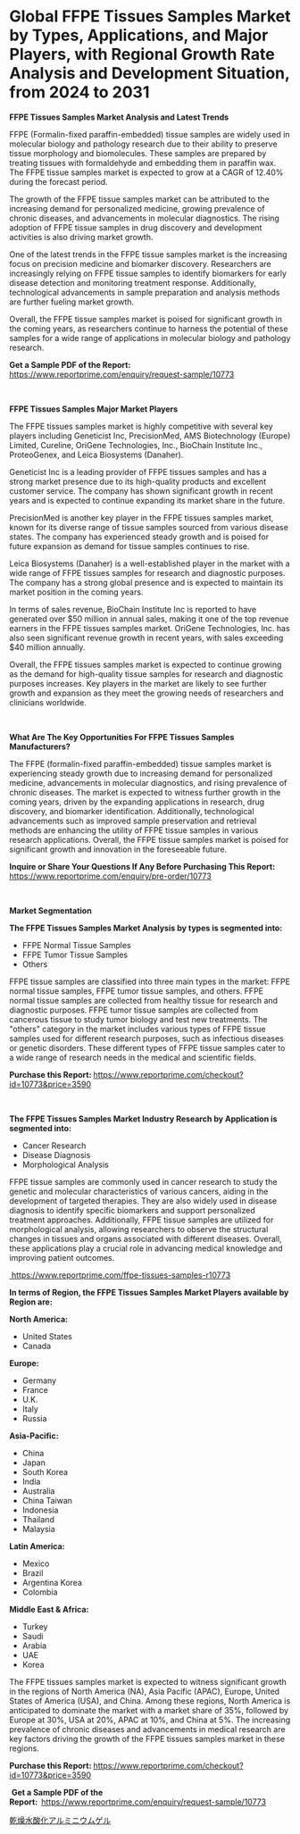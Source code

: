 <p><h1>Global FFPE Tissues Samples Market by Types, Applications, and Major Players, with Regional Growth Rate Analysis and Development Situation, from 2024 to 2031</h1></p><p><strong>FFPE Tissues Samples Market Analysis and Latest Trends</strong></p>
<p><p>FFPE (Formalin-fixed paraffin-embedded) tissue samples are widely used in molecular biology and pathology research due to their ability to preserve tissue morphology and biomolecules. These samples are prepared by treating tissues with formaldehyde and embedding them in paraffin wax. The FFPE tissue samples market is expected to grow at a CAGR of 12.40% during the forecast period.</p><p>The growth of the FFPE tissue samples market can be attributed to the increasing demand for personalized medicine, growing prevalence of chronic diseases, and advancements in molecular diagnostics. The rising adoption of FFPE tissue samples in drug discovery and development activities is also driving market growth.</p><p>One of the latest trends in the FFPE tissue samples market is the increasing focus on precision medicine and biomarker discovery. Researchers are increasingly relying on FFPE tissue samples to identify biomarkers for early disease detection and monitoring treatment response. Additionally, technological advancements in sample preparation and analysis methods are further fueling market growth.</p><p>Overall, the FFPE tissue samples market is poised for significant growth in the coming years, as researchers continue to harness the potential of these samples for a wide range of applications in molecular biology and pathology research.</p></p>
<p><strong>Get a Sample PDF of the Report:&nbsp;</strong> <a href="https://www.reportprime.com/enquiry/request-sample/10773">https://www.reportprime.com/enquiry/request-sample/10773</a></p>
<p>&nbsp;</p>
<p><strong>FFPE Tissues Samples Major Market Players</strong></p>
<p><p>The FFPE tissues samples market is highly competitive with several key players including Geneticist Inc, PrecisionMed, AMS Biotechnology (Europe) Limited, Cureline, OriGene Technologies, Inc., BioChain Institute Inc., ProteoGenex, and Leica Biosystems (Danaher). </p><p>Geneticist Inc is a leading provider of FFPE tissues samples and has a strong market presence due to its high-quality products and excellent customer service. The company has shown significant growth in recent years and is expected to continue expanding its market share in the future.</p><p>PrecisionMed is another key player in the FFPE tissues samples market, known for its diverse range of tissue samples sourced from various disease states. The company has experienced steady growth and is poised for future expansion as demand for tissue samples continues to rise.</p><p>Leica Biosystems (Danaher) is a well-established player in the market with a wide range of FFPE tissues samples for research and diagnostic purposes. The company has a strong global presence and is expected to maintain its market position in the coming years.</p><p>In terms of sales revenue, BioChain Institute Inc is reported to have generated over $50 million in annual sales, making it one of the top revenue earners in the FFPE tissues samples market. OriGene Technologies, Inc. has also seen significant revenue growth in recent years, with sales exceeding $40 million annually.</p><p>Overall, the FFPE tissues samples market is expected to continue growing as the demand for high-quality tissue samples for research and diagnostic purposes increases. Key players in the market are likely to see further growth and expansion as they meet the growing needs of researchers and clinicians worldwide.</p></p>
<p>&nbsp;</p>
<p><strong>What Are The Key Opportunities For FFPE Tissues Samples Manufacturers?</strong></p>
<p><p>The FFPE (formalin-fixed paraffin-embedded) tissue samples market is experiencing steady growth due to increasing demand for personalized medicine, advancements in molecular diagnostics, and rising prevalence of chronic diseases. The market is expected to witness further growth in the coming years, driven by the expanding applications in research, drug discovery, and biomarker identification. Additionally, technological advancements such as improved sample preservation and retrieval methods are enhancing the utility of FFPE tissue samples in various research applications. Overall, the FFPE tissue samples market is poised for significant growth and innovation in the foreseeable future.</p></p>
<p><strong>Inquire or Share Your Questions If Any Before Purchasing This Report:</strong> <a href="https://www.reportprime.com/enquiry/pre-order/10773">https://www.reportprime.com/enquiry/pre-order/10773</a></p>
<p>&nbsp;</p>
<p><strong>Market Segmentation</strong></p>
<p><strong>The FFPE Tissues Samples Market Analysis by types is segmented into:</strong></p>
<p><ul><li>FFPE Normal Tissue Samples</li><li>FFPE Tumor Tissue Samples</li><li>Others</li></ul></p>
<p><p>FFPE tissue samples are classified into three main types in the market: FFPE normal tissue samples, FFPE tumor tissue samples, and others. FFPE normal tissue samples are collected from healthy tissue for research and diagnostic purposes. FFPE tumor tissue samples are collected from cancerous tissue to study tumor biology and test new treatments. The "others" category in the market includes various types of FFPE tissue samples used for different research purposes, such as infectious diseases or genetic disorders. These different types of FFPE tissue samples cater to a wide range of research needs in the medical and scientific fields.</p></p>
<p><strong>Purchase this Report:&nbsp;</strong><a href="https://www.reportprime.com/checkout?id=10773&price=3590">https://www.reportprime.com/checkout?id=10773&price=3590</a></p>
<p>&nbsp;</p>
<p><strong>The FFPE Tissues Samples Market Industry Research by Application is segmented into:</strong></p>
<p><ul><li>Cancer Research</li><li>Disease Diagnosis</li><li>Morphological Analysis</li></ul></p>
<p><p>FFPE tissue samples are commonly used in cancer research to study the genetic and molecular characteristics of various cancers, aiding in the development of targeted therapies. They are also widely used in disease diagnosis to identify specific biomarkers and support personalized treatment approaches. Additionally, FFPE tissue samples are utilized for morphological analysis, allowing researchers to observe the structural changes in tissues and organs associated with different diseases. Overall, these applications play a crucial role in advancing medical knowledge and improving patient outcomes.</p></p>
<p><a href="https://www.reportprime.com/ffpe-tissues-samples-r10773">&nbsp;https://www.reportprime.com/ffpe-tissues-samples-r10773</a></p>
<p><strong>In terms of Region, the FFPE Tissues Samples Market Players available by Region are:</strong></p>
<p>
    <p> <strong> North America: </strong>
        <ul>
            <li>United States</li>
            <li>Canada</li>
        </ul>
        </p> 
    <p> <strong> Europe: </strong>
        <ul>
            <li>Germany</li>
            <li>France</li>
            <li>U.K.</li>
            <li>Italy</li>
            <li>Russia</li>
        </ul>
        </p> 
    <p> <strong> Asia-Pacific: </strong>
        <ul>
            <li>China</li>
            <li>Japan</li>
            <li>South Korea</li>
            <li>India</li>
            <li>Australia</li>
            <li>China Taiwan</li>
            <li>Indonesia</li>
            <li>Thailand</li>
            <li>Malaysia</li>
        </ul>
        </p> 
    <p> <strong> Latin America: </strong>
        <ul>
            <li>Mexico</li>
            <li>Brazil</li>
            <li>Argentina Korea</li>
            <li>Colombia</li>
        </ul>
        </p> 
    <p> <strong> Middle East & Africa: </strong>
        <ul>
            <li>Turkey</li>
            <li>Saudi</li>
            <li>Arabia</li>
            <li>UAE</li>
            <li>Korea</li>
        </ul>
    </p>
    </p>
<p><p>The FFPE tissues samples market is expected to witness significant growth in the regions of North America (NA), Asia Pacific (APAC), Europe, United States of America (USA), and China. Among these regions, North America is anticipated to dominate the market with a market share of 35%, followed by Europe at 30%, USA at 20%, APAC at 10%, and China at 5%. The increasing prevalence of chronic diseases and advancements in medical research are key factors driving the growth of the FFPE tissues samples market in these regions.</p></p>
<p><strong>Purchase this Report: </strong><a href="https://www.reportprime.com/checkout?id=10773&price=3590">https://www.reportprime.com/checkout?id=10773&price=3590</a></p>
<p>&nbsp;<strong>Get a Sample PDF of the Report:&nbsp;&nbsp;</strong><a href="https://www.reportprime.com/enquiry/request-sample/10773">https://www.reportprime.com/enquiry/request-sample/10773</a></p>
<p><strong></strong></p>
<p><p><a href="https://github.com/zekaoe592392/Market-Research-Report-List-1/blob/main/794343124182.md">乾燥水酸化アルミニウムゲル</a></p></p>